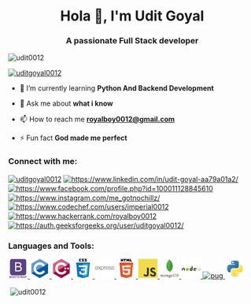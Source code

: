 <h1 align="center">Hola 👋, I'm Udit Goyal</h1>
<h3 align="center">A passionate Full Stack developer</h3>

<p align="left"> <img src="https://komarev.com/ghpvc/?username=udit0012&label=Profile%20views&color=0e75b6&style=flat" alt="udit0012" /> </p>

<p align="left"> <a href="https://twitter.com/uditgoyal0012" target="blank"><img src="https://img.shields.io/twitter/follow/uditgoyal0012?logo=twitter&style=for-the-badge" alt="uditgoyal0012" /></a> </p>

- 🌱 I’m currently learning **Python And Backend Development**

- 💬 Ask me about **what i know**

- 📫 How to reach me **royalboy0012@gmail.com**

- ⚡ Fun fact **God made me perfect**

<h3 align="left">Connect with me:</h3>
<p align="left">
<a href="https://twitter.com/uditgoyal0012" target="blank"><img align="center" src="https://raw.githubusercontent.com/rahuldkjain/github-profile-readme-generator/master/src/images/icons/Social/twitter.svg" alt="uditgoyal0012" height="30" width="40" /></a>
<a href="https://linkedin.com/in/https://www.linkedin.com/in/udit-goyal-aa79a01a2/" target="blank"><img align="center" src="https://raw.githubusercontent.com/rahuldkjain/github-profile-readme-generator/master/src/images/icons/Social/linked-in-alt.svg" alt="https://www.linkedin.com/in/udit-goyal-aa79a01a2/" height="30" width="40" /></a>
<a href="https://fb.com/https://www.facebook.com/profile.php?id=100011128845610" target="blank"><img align="center" src="https://raw.githubusercontent.com/rahuldkjain/github-profile-readme-generator/master/src/images/icons/Social/facebook.svg" alt="https://www.facebook.com/profile.php?id=100011128845610" height="30" width="40" /></a>
<a href="https://instagram.com/https://www.instagram.com/me_gotnochillz/" target="blank"><img align="center" src="https://raw.githubusercontent.com/rahuldkjain/github-profile-readme-generator/master/src/images/icons/Social/instagram.svg" alt="https://www.instagram.com/me_gotnochillz/" height="30" width="40" /></a>
<a href="https://www.codechef.com/users/https://www.codechef.com/users/imperial0012" target="blank"><img align="center" src="https://cdn.jsdelivr.net/npm/simple-icons@3.1.0/icons/codechef.svg" alt="https://www.codechef.com/users/imperial0012" height="30" width="40" /></a>
<a href="https://www.hackerrank.com/https://www.hackerrank.com/royalboy0012" target="blank"><img align="center" src="https://raw.githubusercontent.com/rahuldkjain/github-profile-readme-generator/master/src/images/icons/Social/hackerrank.svg" alt="https://www.hackerrank.com/royalboy0012" height="30" width="40" /></a>
<a href="https://auth.geeksforgeeks.org/user/https://auth.geeksforgeeks.org/user/uditgoyal0012/" target="blank"><img align="center" src="https://raw.githubusercontent.com/rahuldkjain/github-profile-readme-generator/master/src/images/icons/Social/geeks-for-geeks.svg" alt="https://auth.geeksforgeeks.org/user/uditgoyal0012/" height="30" width="40" /></a>
</p>

<h3 align="left">Languages and Tools:</h3>
<p align="left"> <a href="https://getbootstrap.com" target="_blank"> <img src="https://raw.githubusercontent.com/devicons/devicon/master/icons/bootstrap/bootstrap-plain-wordmark.svg" alt="bootstrap" width="40" height="40"/> </a> <a href="https://www.cprogramming.com/" target="_blank"> <img src="https://raw.githubusercontent.com/devicons/devicon/master/icons/c/c-original.svg" alt="c" width="40" height="40"/> </a> <a href="https://www.w3schools.com/cpp/" target="_blank"> <img src="https://raw.githubusercontent.com/devicons/devicon/master/icons/cplusplus/cplusplus-original.svg" alt="cplusplus" width="40" height="40"/> </a> <a href="https://www.w3schools.com/css/" target="_blank"> <img src="https://raw.githubusercontent.com/devicons/devicon/master/icons/css3/css3-original-wordmark.svg" alt="css3" width="40" height="40"/> </a> <a href="https://expressjs.com" target="_blank"> <img src="https://raw.githubusercontent.com/devicons/devicon/master/icons/express/express-original-wordmark.svg" alt="express" width="40" height="40"/> </a> <a href="https://www.w3.org/html/" target="_blank"> <img src="https://raw.githubusercontent.com/devicons/devicon/master/icons/html5/html5-original-wordmark.svg" alt="html5" width="40" height="40"/> </a> <a href="https://developer.mozilla.org/en-US/docs/Web/JavaScript" target="_blank"> <img src="https://raw.githubusercontent.com/devicons/devicon/master/icons/javascript/javascript-original.svg" alt="javascript" width="40" height="40"/> </a> <a href="https://www.mongodb.com/" target="_blank"> <img src="https://raw.githubusercontent.com/devicons/devicon/master/icons/mongodb/mongodb-original-wordmark.svg" alt="mongodb" width="40" height="40"/> </a> <a href="https://nodejs.org" target="_blank"> <img src="https://raw.githubusercontent.com/devicons/devicon/master/icons/nodejs/nodejs-original-wordmark.svg" alt="nodejs" width="40" height="40"/> </a> <a href="https://pugjs.org" target="_blank"> <img src="https://cdn.worldvectorlogo.com/logos/pug.svg" alt="pug" width="40" height="40"/> </a> <a href="https://www.python.org" target="_blank"> <img src="https://raw.githubusercontent.com/devicons/devicon/master/icons/python/python-original.svg" alt="python" width="40" height="40"/> </a> </p>

<p>&nbsp;<img align="center" src="https://github-readme-stats.vercel.app/api?username=udit0012&show_icons=true&locale=en" alt="udit0012" /></p>

